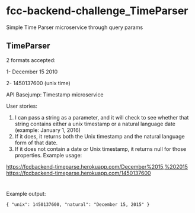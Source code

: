 # fcc-backend-challenge_TimeParser
Simple Time Parser microservice through query params

## TimeParser

2 formats accepted:

1- December 15 2010

2- 1450137600 (unix time)

API Basejump: Timestamp microservice

User stories:
1) I can pass a string as a parameter, and it will check to see whether that string contains either a unix timestamp or a natural language date (example: January 1, 2016)
2) If it does, it returns both the Unix timestamp and the natural language form of that date.
3) If it does not contain a date or Unix timestamp, it returns null for those properties.
Example usage:

https://fccbackend-timeparse.herokuapp.com/December%2015,%202015
https://fccbackend-timeparse.herokuapp.com/1450137600
# 

Example output:

`{ "unix": 1450137600, "natural": "December 15, 2015" }`
